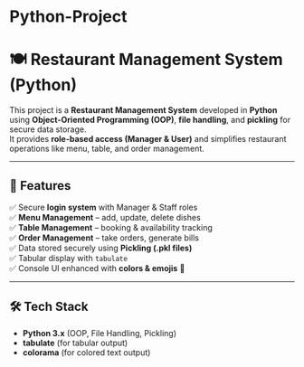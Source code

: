 # Python-Project

# 🍽️ Restaurant Management System (Python)

This project is a **Restaurant Management System** developed in **Python** using **Object-Oriented Programming (OOP)**, **file handling**, and **pickling** for secure data storage.  
It provides **role-based access (Manager & User)** and simplifies restaurant operations like menu, table, and order management.  

---

## 📌 Features  
✅ Secure **login system** with Manager & Staff roles  
✅ **Menu Management** – add, update, delete dishes  
✅ **Table Management** – booking & availability tracking  
✅ **Order Management** – take orders, generate bills  
✅ Data stored securely using **Pickling (.pkl files)**  
✅ Tabular display with `tabulate`  
✅ Console UI enhanced with **colors & emojis** 🎉  

---

## 🛠 Tech Stack  
- **Python 3.x** (OOP, File Handling, Pickling)  
- **tabulate** (for tabular output)  
- **colorama** (for colored text output)

